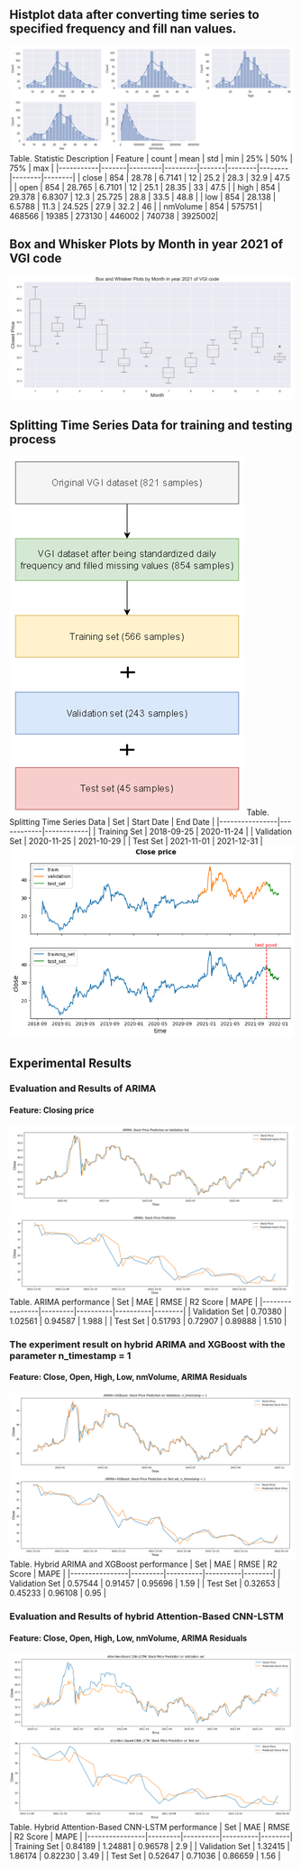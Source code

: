 ## Histplot data after converting time series to specified frequency and fill nan values.
![Screenshot](histplot_data.png)
Table. Statistic Description
| Feature   | count |   mean  |   std   |  min  |  25%   |  50%   |  75%   |  max   |
|-----------|-------|---------|---------|-------|--------|--------|--------|--------|
| close     |  854  | 28.78   | 6.7141  |  12   | 25.2   | 28.3   | 32.9   | 47.5   |
| open      |  854  | 28.765  | 6.7101  |  12   | 25.1   | 28.35  | 33     | 47.5   |
| high      |  854  | 29.378  | 6.8307  |  12.3 | 25.725 | 28.8   | 33.5   | 48.8   |
| low       |  854  | 28.138  | 6.5788  |  11.3 | 24.525 | 27.9   | 32.2   | 46     |
| nmVolume  |  854  | 575751  | 468566  | 19385 | 273130 | 446002 | 740738 | 3925002|
## Box and Whisker Plots by Month in year 2021 of VGI code
![Screenshot](boxplot.png)
## Splitting Time Series Data for training and testing process
![Screenshot](train-test-split.png)
Table. Splitting Time Series Data 
| Set            | Start Date | End Date   |
|----------------|------------|------------|
| Training Set   | 2018-09-25 | 2020-11-24 |
| Validation Set | 2020-11-25 | 2021-10-29 |
| Test Set       | 2021-11-01 | 2021-12-31 |
![Screenshot](close-price.png)
## Experimental Results
### Evaluation and Results of ARIMA
#### Feature: Closing price
![Screenshot](ARIMA-result.png)
Table. ARIMA performance
| Set            |   MAE   |   RMSE   | R2 Score |  MAPE  |
|----------------|---------|----------|----------|--------|
| Validation Set | 0.70380 | 1.02561  | 0.94587  | 1.988  |
| Test Set       | 0.51793 | 0.72907  | 0.89888  | 1.510  |
### The experiment result on hybrid ARIMA and XGBoost with the parameter  n_timestamp = 1
#### Feature: Close, Open, High, Low, nmVolume, ARIMA Residuals
![Screenshot](ARIMA-XGBoost.png)
Table. Hybrid ARIMA and XGBoost performance
| Set            |   MAE   |   RMSE   | R2 Score |  MAPE  |
|----------------|---------|----------|----------|--------|
| Validation Set | 0.57544 | 0.91457  | 0.95696  |  1.59  |
| Test Set       | 0.32653 | 0.45233  | 0.96108  |  0.95  |
### Evaluation and Results of hybrid Attention-Based CNN-LSTM 
#### Feature: Close, Open, High, Low, nmVolume, ARIMA Residuals
![Screenshot](Att-CNN-LSTM.png)
Table. Hybrid Attention-Based CNN-LSTM performance
| Set            |   MAE   |   RMSE   | R2 Score |  MAPE  |
|----------------|---------|----------|----------|--------|
| Training Set   | 0.84189 | 1.24881  | 0.96578  |  2.9   |
| Validation Set | 1.32415 | 1.86174  | 0.82230  |  3.49  |
| Test Set       | 0.52647 | 0.71036  | 0.86659  |  1.56  |
